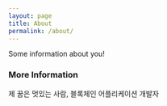 ```yaml
---
layout: page
title: About
permalink: /about/
---
```


Some information about you!

### More Information

제 꿈은 멋있는 사람, 블록체인 어플리케이션 개발자
